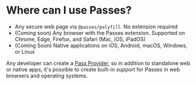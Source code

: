 # Where can I use Passes?

- Any secure web page via `@passes/polyfill`. No extension required
- (Coming soon) Any browser with the Passes extension. Supported on Chrome, Edge, Firefox, and Safari (Mac, iOS, iPadOS)
- (Coming Soon) Native applications on iOS, Android, macOS, Windows, or Linux

Any developer can create a [Pass Provider](./what-are-pass-providers), so in addition to standalone web or native apps, it's possible to create built-in support for Passes in web browsers and operating systems.